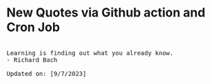 # New Quotes via Github action and Cron Job

<pre>
<!-- #quote -->
Learning is finding out what you already know.
- Richard Bach

Updated on: [9/7/2023]
<!-- #quoteEnd -->
</pre>
